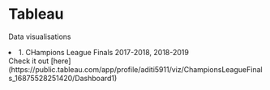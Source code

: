 # Tableau
Data visualisations
<li>1. CHampions League Finals 2017-2018, 2018-2019</li>
Check it out [here](https://public.tableau.com/app/profile/aditi5911/viz/ChampionsLeagueFinals_16875528251420/Dashboard1)
